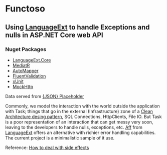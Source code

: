 # Functoso

## Using [LanguageExt](https://github.com/louthy/language-ext) to handle Exceptions and nulls in ASP.NET Core web API

### Nuget Packages

* [LanguageExt.Core](https://github.com/louthy/language-ext)
* [MediatR](https://github.com/jbogard/MediatR)
* [AutoMapper](https://automapper.org/)
* [FluentValidation](https://docs.fluentvalidation.net/en/latest/#)
* [xUnit](https://xunit.net/)
* [MockHttp](https://github.com/richardszalay/mockhttp)

Data served from [{JSON} Placeholder](https://jsonplaceholder.typicode.com)

Commonly, we model the interaction with the world outside the application with Task<T>; things that go in the external (Infrastructure) zone of a [Clean Architecture desing pattern](https://blog.cleancoder.com/uncle-bob/2012/08/13/the-clean-architecture.html), SQL Connections, HttpClients, File IO. But Task<T> is a poor representation of an interaction that can get messy very soon, leaving to the developers to handle nulls, exceptions, etc. [Aff<T>](https://github.com/louthy/language-ext/wiki/How-to-deal-with-side-effects) from [LanguageExt](https://github.com/louthy/language-ext) offers an alternative with richier error handling capabilities. The current project is a minimalistic sample of it use.

Reference: [How to deal with side effects](https://github.com/louthy/language-ext/wiki/How-to-deal-with-side-effects)
